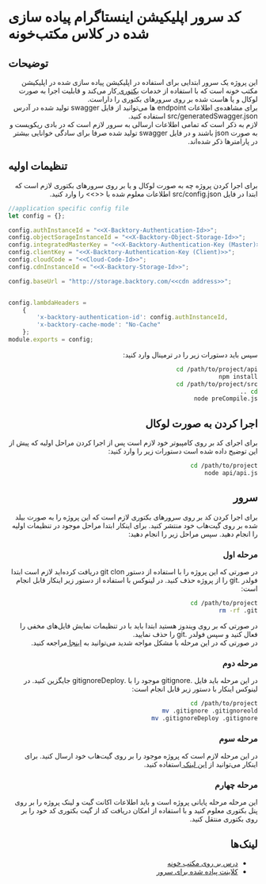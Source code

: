 # کد سرور اپلیکیشن اینستاگرام پیاده سازی شده در کلاس مکتب‌خونه

## توضیحات
<div dir="rtl">
این پروژه یک سرور ابتدایی برای استفاده در اپلیکیشن پیاده سازی شده در اپلیکیشن مکتب خونه است که با استفاده از خدمات
<a href="https://www.backtory.com/">
بکتوری
</a>
کار می‌کند و قابلیت اجرا به صورت لوکال و یا هاست شده بر روی سرورهای بکتوری را داراست.
</div>
<div dir="rtl">
برای مشاهده‌ی اطلاعات endpoint ها می‌توانید از فایل swagger تولید شده در آدرس src/generatedSwagger.json استفاده کنید.
 <br>
 لازم به ذکر است که تمامی اطلاعات ارسالی به سرور لازم است که در بادی ریکویست و به صورت json باشند و در فایل swagger تولید شده صرفا برای سادگی خوانایی بیشتر در پارامترها ذکر شده‌اند.
</div>

## تنظیمات اولیه
<div dir="rtl">
برای اجرا کردن پروژه چه به صورت لوکال و یا بر روی سرورهای بکتوری لازم است که ابتدا در فایل src/config.json اطلاعات معلوم شده با <<>> را وارد کنید.
</div>

```javascript
//application specific config file
let config = {};

config.authInstanceId = "<<X-Backtory-Authentication-Id>>";
config.objectSorageInstanceId = "<<X-Backtory-Object-Storage-Id>>";
config.integratedMasterKey = "<<X-Backtory-Authentication-Key (Master)>>";
config.clientKey = "<<X-Backtory-Authentication-Key (Client)>>";
config.cloudCode = "<<Cloud-Code-Id>>";
config.cdnInstanceId = "<<X-Backtory-Storage-Id>>";

config.baseUrl = "http://storage.backtory.com/<<cdn address>>";


config.lambdaHeaders =
    {
        'x-backtory-authentication-id': config.authInstanceId,
        'x-backtory-cache-mode': "No-Cache"
    };
module.exports = config;
```

<div dir="rtl">
سپس باید دستورات زیر را در ترمینال وارد کنید:
<div>

```bash
cd /path/to/project/api
npm install
cd /path/to/project/src
cd ..
node preCompile.js
```

## اجرا کردن به صورت لوکال
<div dir="rtl">
برای اجرای کد بر روی کامپیوتر خود لازم است پس از اجرا کردن مراحل اولیه که پیش از این توضیح داده شده است دستورات زیر را وارد کنید:
</div>

```bash
cd /path/to/project
node api/api.js
```

## سرور
<div dir="rtl">
برای اجرا کردن کد بر روی سرورهای بکتوری لازم است که این پروژه را به صورت بیلد شده بر روی گیت‌هاب خود منتشر کنید. برای اینکار ابتدا مراحل موجود در تنظیمات اولیه را انجام دهید.
سپس مراحل زیر را انجام دهید:
</div>

### مرحله اول
<div dir="rtl">
در صورتی که این پروژه را با استفاده از دستور git clon دریافت کرده‌اید لازم است ابتدا فولدر .git را از پروژه حذف کنید. در لینوکس با استفاده از دستور زیر اینکار قابل انجام است:
</div>

```bash
cd /path/to/project
rm -rf .git
```

<div dir="rtl">
در صورتی که بر روی ویندوز هستید ابتدا باید با در تنظیمات نمایش فایل‌های مخفی را فعال کنید و سپس فولدر .git را حذف نمایید.
</div>
<div dir="rtl">
در صورتی که در این مرحله با مشکل مواجه شدید می‌توانید به
<a href="http://stackoverflow.com/questions/4754152/git-how-to-remove-git-tracking-from-a-project">
اینجا
</a>
مراجعه کنید.
</div>

### مرحله دوم
<div dir="rtl">
در این مرحله باید فایل .gitignore موجود را با .gitignoreDeploy جایگزین کنید. در لینوکس اینکار با دستور زیر قابل انجام است:
</div>

```bash
cd /path/to/project
mv .gitignore .gitignoreold
mv .gitignoreDeploy .gitignore
```

### مرحله سوم
<div dir="rtl">
در این مرحله لازم است که پروژه موجود را بر روی گیت‌هاب خود ارسال کنید. برای اینکار می‌توانید از
<a href="https://help.github.com/articles/adding-an-existing-project-to-github-using-the-command-line/">
این لینک
</a>
استفاده کنید.
</div>

### مرحله چهارم
<div dir="rtl">
این مرحله مرحله پایانی پروژه است و باید اطلاعات اکانت گیت و لینک پروژه را بر روی پنل بکتوری معلوم کنید و با استفاده از امکان دریافت کد از گیت بکتوری کد خود را بر روی بکتوری منتقل کنید.
</div>


## لینک‌ها

* [درس بر روی مکتب خونه](https://plus.maktabkhooneh.org/course/2/chapters/#info)
* [کلاینت پیاده شده برای سرور](https://github.com/hphamid/maktabkhoone-instagram)

